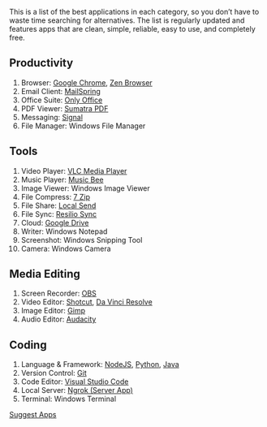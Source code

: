 This is a list of the best applications in each category, so you don’t have to waste time searching for alternatives. The list is regularly updated and features apps that are clean, simple, reliable, easy to use, and completely free.

## Productivity
1. Browser: [Google Chrome](https://www.google.com/chrome/), [Zen Browser](https://zen-browser.app/download/)
2. Email Client: [MailSpring](https://www.getmailspring.com/download)
3. Office Suite: [Only Office](https://www.onlyoffice.com/desktop.aspx)
4. PDF Viewer: [Sumatra PDF](https://www.sumatrapdfreader.org/download-free-pdf-viewer)
5. Messaging: [Signal](https://signal.org/download/)
6. File Manager: Windows File Manager

## Tools
1. Video Player: [VLC Media Player](https://www.videolan.org/vlc/)
2. Music Player: [Music Bee](https://getmusicbee.com/downloads/)
3. Image Viewer: Windows Image Viewer
4. File Compress: [7 Zip](https://www.7-zip.org/download.html)
5. File Share: [Local Send](https://localsend.org/download)
6. File Sync: [Resilio Sync](https://www.resilio.com/sync/download/)
7. Cloud: [Google Drive](https://ipv4.google.com/intl/en_zm/drive/download/)
8. Writer: Windows Notepad
9. Screenshot: Windows Snipping Tool
10. Camera: Windows Camera

## Media Editing
1. Screen Recorder: [OBS](https://obsproject.com/)
2. Video Editor: [Shotcut](https://www.shotcut.org/download/), [Da Vinci Resolve](https://www.blackmagicdesign.com/in/products/davinciresolve)
3. Image Editor: [Gimp](https://www.gimp.org/downloads/)
4. Audio Editor: [Audacity](https://www.audacityteam.org/download/)

## Coding
1. Language & Framework: [NodeJS](https://nodejs.org/en/download), [Python](https://www.python.org/downloads/), [Java](https://www.oracle.com/in/java/technologies/downloads/)
2. Version Control: [Git](https://git-scm.com/downloads)
3. Code Editor: [Visual Studio Code](https://code.visualstudio.com/Download)
4. Local Server: [Ngrok (Server App)](https://ngrok.com/downloads/windows)
5. Terminal: Windows Terminal

[Suggest Apps](mailto:aryannagarco@gmail.com)